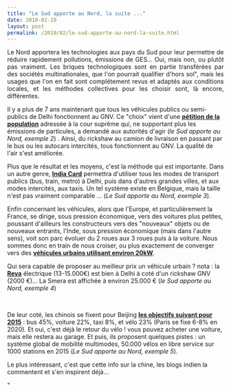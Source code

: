 ```yaml
---
title: "Le Sud apporte au Nord, la suite ..."
date: 2010-02-10
layout: post
permalink: /2010/02/le-sud-apporte-au-nord-la-suite.html
---
```


<p style="text-align: justify">Le Nord apportera les technologies aux pays du Sud pour leur permettre de réduire rapidement pollutions, émissions de GES... Oui, mais non, ou plutôt pas vraiment. Les briques technologiques sont en partie transférées par des sociétés multinationales, que l'on pourrait qualifier d'hors sol", mais les usages que l'on en fait sont complétement revus et adaptés aux conditions locales, et les méthodes collectives pour les choisir sont, là encore, différentes. </p> <p style=""text-align: justify""> </p>  <!--more-->  <p style=""text-align: justify"">Il y a plus de 7 ans maintenant que tous les véhicules publics ou semi-publics de Delhi fonctionnent au GNV. Ce "choix" vient d'une <strong><span style=""text-decoration: underline""><a href=""http://opinion.inquirer.net/inquireropinion/talkofthetown/view/20080719-149512/New-Delhis-CNG-experience"" target=""_blank"">pétition de la population</a></span></strong> adressée à la cour suprême qui, ne supportant plus les émissions de particules, a demandé aux autorités d'agir (<em>le Sud apporte au Nord, exemple 2</em>) . Ainsi, du rickshaw au camion de livraison en passant par le bus ou les autocars intercités, tous fonctionnent au GNV. La qualité de l'air s'est améliorée.</p> <p style=""text-align: justify""><a href=""/wp-content/uploads/sites/6/old/6a0120a66d2ad4970b012877896b77970c-pi.jpg""><img alt=""Gnv_india"" border=""0"" class=""asset asset-image at-xid-6a0120a66d2ad4970b012877896b77970c image-full "" src=""/wp-content/uploads/sites/6/old/6a0120a66d2ad4970b012877896b77970c-800wi.jpg"" title=""Gnv_india"" /></a> <br /> Plus que le résultat et les moyens, c'est la méthode qui est importante. Dans un autre genre, <strong><span style=""text-decoration: underline""><a href=""http://www.hindustantimes.com/Soon-ride-train-Metro-bus-using-common-card/H1-Article1-507222.aspx"" target=""_blank"">India Card</a></span></strong> permettra d'utiliser tous les modes de transport publics (bus, train, metro) à Delhi, puis dans d'autres grandes villes, et aux modes intercités, aux taxis. Un tel système existe en Belgique, mais la taille n'est pas vraiment comparable ... (<em>Le Sud apporte au Nord, exemple 3</em>).</p> <p style=""text-align: justify"">Enfin concernant les véhicules, alors que l'Europe, et particulièrement la France, se dirige, sous pression économique, vers des voitures plus petites, poussant d'ailleurs les constructeurs vers des "nouveaux" objets ou de nouveaux entrants, l'Inde, sous pression économique (mais dans l'autre sens), voit son parc évoluer du 2 roues aux 3 roues puis à la voiture. Nous sommes donc en train de nous croiser, ou plus exactement de converger vers des <strong><span style=""text-decoration: underline""><a href=""/2010/01/qui-sera-capable-de-faire-un-gmp-de-20-kw-au-meilleur-prix-.html"" target=""_blank"">véhicules urbains utilisant environ 20kW</a></span></strong>.</p> <p style=""text-align: justify"">Qui sera capable de proposer au meilleur prix un véhicule urbain ? nota : la <strong><span style=""text-decoration: underline""><a href=""http://www.reva-car.be/electric-cars/reva-i/specifications.htm"" target=""_blank"">Reva</a></span></strong> électrique (13-15.000€) est bien à Delhi à coté d'un rickshaw GNV (2000 €)... La Smera est affichée à environ 25.000 € (<em>le Sud apporte au Nord, exemple 4</em>)</p> <p style=""text-align: justify""><a href=""/wp-content/uploads/sites/6/old/6a0120a66d2ad4970b01287789ac1c970c-pi.jpg""><img alt=""Reva_lumeneo"" border=""0"" class=""asset asset-image at-xid-6a0120a66d2ad4970b01287789ac1c970c image-full "" src=""/wp-content/uploads/sites/6/old/6a0120a66d2ad4970b01287789ac1c970c-800wi.jpg"" title=""Reva_lumeneo"" /></a> <br /> </p> <p style=""text-align: justify"">De leur coté, les chinois se fixent pour Beijing <strong><span style=""text-decoration: underline""><a href=""http://www.ebeijing.gov.cn/BeijingInformation/BeijingNewsUpdate/t1102254.htm"" target=""_blank"">les objectifs suivant pour 2015</a></span></strong> : bus 45%, voiture 22%, taxi 8%, et vélo 23% (Paris se fixe 6-8% en 2020). Et oui, c'est déjà le retour du vélo ! vous pouvez acheter une voiture, mais elle restera au garage. Et puis, ils proposent quelques pistes : un système global de mobilité multimodes, 50.000 vélos en libre service sur 1000 stations en 2015 (<em>Le Sud apporte au Nord, exemple 5</em>). </p> <p style=""text-align: justify"">Le plus intéressant, c'est que cette info sur la chine, les blogs indien la commentent et s'en inspirent déjà...</p>"